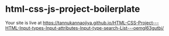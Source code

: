 # html-css-js-project-boilerplate
Your site is live at https://tannukannaojiya.github.io/HTML-CSS-Project---HTML-Input-types-Input-attributes-Input-type-search-List---oemgl63gutbj/
